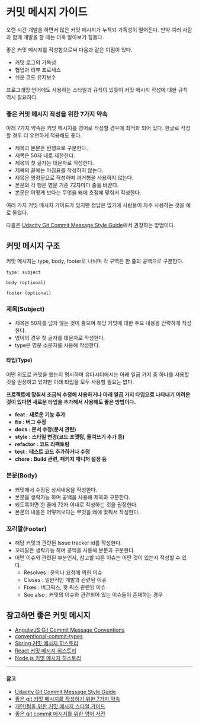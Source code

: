 # 커밋 메시지 가이드

오랜 시간 개발을 하면서 많은 커밋 메시지가 누적되 가독성이 떨어진다. 만약 여러 사람과 함께 개발을 할 때는 더욱 알아보기 힘들다.

좋은 커밋 메시지를 작성함으로써 다음과 같은 이점이 있다.

- 커밋 로그의 가독성
- 협업과 리뷰 프로세스
- 쉬운 코드 유지보수

프로그래밍 언어에도 사용하는 스타일과 규칙이 있듯이 커밋 메시지 작성에 대한 규칙 역시 필요하다.

### 좋은 커밋 메시지 작성을 위한 7가지 약속

아래 7가지 약속은 커밋 메시지를 영어로 작성할 경우에 최적화 되어 있다. 한글로 작성할 경우 더 유연하게 적용해도 좋다.

- 제목과 본문은 빈행으로 구분한다.
- 제목은 50자 내로 제한한다.
- 제목의 첫 글자는 대문자로 작성한다.
- 제목의 끝에는 마침표를 작성하지 않는다.
- 제목은 명령문으로 작성하며 과거형을 사용하지 않는다.
- 본문의 각 행은 영문 기준 72자마다 줄을 바꾼다.
- 본문은 어떻게 보다는 무엇을 왜에 초점에 맞춰서 작성한다.

여러 가지 커밋 메시지 가이드가 있지만 정답은 없기에 사람들이 자주 사용하는 것을 예로 들었다.

다음은 [Udacity Git Commit Message Style Guide](https://udacity.github.io/git-styleguide/)에서 권장하는 방법이다.

## 커밋 메시지 구조

커밋 메시지는 type, body, footer로 나뉘며 각 구역은 한 줄의 공백으로 구분한다.

```
type: subject

body (optional)

footer (optional)
```

### 제목(Subject)

- 재목은 50자를 넘지 않는 것이 좋으며 해당 커밋에 대한 주요 내용을 간략하게 작성한다.
- 영어의 경우 첫 글자를 대문자로 작성한다.
- type은 영문 소문자를 사용해 작성한다.

#### 타입(Type)

어떤 의도로 커밋을 했는지 명시하며 유다시티에서는 아래 일곱 가지 중 하나를 사용할 것을 권장하고 있지만 아래 타입을 모두 사용할 필요는 없다.

**프로젝트에 맞춰서 조금씩 수정해 사용하거나 아래 일곱 가지 타입으로 나타내기 어려운 것이 있다면 새로운 타입을 추가해서 사용해도 좋은 방법이다.**

- **feat : 새로운 기능 추가**
- **fix : 버그 수정**
- **docs : 문서 수정(문서 관련)**
- **style : 스타일 변경(코드 포맷팅, 들여쓰기 추가 등)**
- **refactor : 코드 리팩토링**
- **test : 테스트 코드 추가하거나 수정**
- **chore : Build 관련, 패키지 매니저 설정 등**

### 본문(Body)

- 커밋에서 수정된 상세내용을 작성한다.
- 본문을 생략가능 하며 공백을 사용해 제목과 구분한다.
- 되도록이면 한 줄에 72자 이내로 작성하는 것을 권장한다.
- 본문의 내용은 어떻게보다는 무엇을 왜에 맞춰서 작성한다.

### 꼬리말(Footer)

- 해당 커밋과 관련된 Issue tracker id를 작성한다.
- 꼬리말은 생략가능 하며 공백을 사용해 본문과 구분한다.
- 어떤 이슈와 관련된 부분인지, 참고할 다른 이슈는 어떤 것이 있는지 작성할 수 있다.
  - Resolves : 문의나 요청에 의한 이슈
  - Closes : 일반적인 개발과 관련된 이슈
  - Fixes : 버그픽스, 핫 픽스 관련된 이슈
  - See also : 커밋의 이슈와 관련되어 있는 이슈들이 존재하는 경우

## 참고하면 좋은 커밋 메시지

- [AngularJS Git Commit Message Conventions](https://gist.github.com/stephenparish/9941e89d80e2bc58a153)
- [conventional-commit-types](https://github.com/pvdlg/conventional-commit-types)
- [Spring 커밋 메시지 히스토리](https://github.com/spring-projects/spring-framework/commits/main)
- [React 커밋 메시지 히스토리](https://github.com/facebook/react/commits/main)
- [Node.js 커밋 메시지 히스토리](https://github.com/nodejs/node/commits/master)

---

#### 참고

- [Udacity Git Commit Message Style Guide](https://udacity.github.io/git-styleguide/)
- [좋은 git 커밋 메시지를 작성하기 위한 7가지 약속](https://meetup.toast.com/posts/106)
- [개인/팀을 위한 커밋 메시지 스타일 가이드](https://blog.munilive.com/posts/my-git-commit-guide.html)
- [좋은 git commit 메시지를 위한 영어 사전](https://blog.ull.im/engineering/2019/03/10/logs-on-git.html)